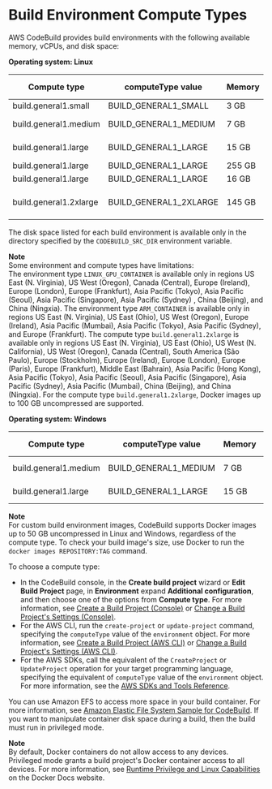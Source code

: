 # Build Environment Compute Types<a name="build-env-ref-compute-types"></a>

AWS CodeBuild provides build environments with the following available memory, vCPUs, and disk space:


**Operating system: Linux**  

| Compute type | computeType value | Memory | vCPUs | Disk space | Environment type | 
| --- | --- | --- | --- | --- | --- | 
| build\.general1\.small | BUILD\_GENERAL1\_SMALL | 3 GB | 2 | 64 GB | LINUX\_CONTAINER | 
| build\.general1\.medium | BUILD\_GENERAL1\_MEDIUM | 7 GB | 4 | 128 GB | LINUX\_CONTAINER | 
| build\.general1\.large | BUILD\_GENERAL1\_LARGE | 15 GB | 8 | 128 GB | LINUX\_CONTAINER | 
| build\.general1\.large | BUILD\_GENERAL1\_LARGE | 255 GB | 32 | 50 GB | LINUX\_GPU\_CONTAINER | 
| build\.general1\.large | BUILD\_GENERAL1\_LARGE | 16 GB | 8 | 50 GB | ARM\_CONTAINER | 
| build\.general1\.2xlarge | BUILD\_GENERAL1\_2XLARGE | 145 GB | 72 | 824 GB \(SSD\) | LINUX\_CONTAINER | 

The disk space listed for each build environment is available only in the directory specified by the `CODEBUILD_SRC_DIR` environment variable\.

**Note**  
 Some environment and compute types have limitations:   
The environment type `LINUX_GPU_CONTAINER` is available only in regions US East \(N\. Virginia\), US West \(Oregon\), Canada \(Central\), Europe \(Ireland\), Europe \(London\), Europe \(Frankfurt\), Asia Pacific \(Tokyo\), Asia Pacific \(Seoul\), Asia Pacific \(Singapore\), Asia Pacific \(Sydney\) , China \(Beijing\), and China \(Ningxia\)\.
The environment type `ARM_CONTAINER` is available only in regions US East \(N\. Virginia\), US East \(Ohio\), US West \(Oregon\), Europe \(Ireland\), Asia Pacific \(Mumbai\), Asia Pacific \(Tokyo\), Asia Pacific \(Sydney\), and Europe \(Frankfurt\)\.
The compute type `build.general1.2xlarge` is available only in regions US East \(N\. Virginia\), US East \(Ohio\), US West \(N\. California\), US West \(Oregon\), Canada \(Central\), South America \(São Paulo\), Europe \(Stockholm\), Europe \(Ireland\), Europe \(London\), Europe \(Paris\), Europe \(Frankfurt\), Middle East \(Bahrain\), Asia Pacific \(Hong Kong\), Asia Pacific \(Tokyo\), Asia Pacific \(Seoul\), Asia Pacific \(Singapore\), Asia Pacific \(Sydney\), Asia Pacific \(Mumbai\), China \(Beijing\), and China \(Ningxia\)\.
For the compute type `build.general1.2xlarge`, Docker images up to 100 GB uncompressed are supported\.


**Operating system: Windows**  

| Compute type | computeType value | Memory | vCPUs | Disk space | Environment type | 
| --- | --- | --- | --- | --- | --- | 
| build\.general1\.medium | BUILD\_GENERAL1\_MEDIUM | 7 GB | 4 | 128 GB | WINDOWS\_CONTAINER | 
| build\.general1\.large | BUILD\_GENERAL1\_LARGE | 15 GB | 8 | 128 GB | WINDOWS\_CONTAINER | 

**Note**  
For custom build environment images, CodeBuild supports Docker images up to 50 GB uncompressed in Linux and Windows, regardless of the compute type\. To check your build image's size, use Docker to run the `docker images REPOSITORY:TAG` command\.

To choose a compute type:
+ In the CodeBuild console, in the **Create build project** wizard or **Edit Build Project** page, in **Environment** expand **Additional configuration**, and then choose one of the options from **Compute type**\. For more information, see [Create a Build Project \(Console\)](create-project.md#create-project-console) or [Change a Build Project's Settings \(Console\)](change-project.md#change-project-console)\.
+ For the AWS CLI, run the `create-project` or `update-project` command, specifying the `computeType` value of the `environment` object\. For more information, see [Create a Build Project \(AWS CLI\)](create-project.md#create-project-cli) or [Change a Build Project's Settings \(AWS CLI\)](change-project.md#change-project-cli)\.
+ For the AWS SDKs, call the equivalent of the `CreateProject` or `UpdateProject` operation for your target programming language, specifying the equivalent of `computeType` value of the `environment` object\. For more information, see the [AWS SDKs and Tools Reference](sdk-ref.md)\.

You can use Amazon EFS to access more space in your build container\. For more information, see [Amazon Elastic File System Sample for CodeBuild](sample-efs.md)\. If you want to manipulate container disk space during a build, then the build must run in privileged mode\.

**Note**  
By default, Docker containers do not allow access to any devices\. Privileged mode grants a build project's Docker container access to all devices\. For more information, see [Runtime Privilege and Linux Capabilities](https://docs.docker.com/engine/reference/run/#runtime-privilege-and-linux-capabilities) on the Docker Docs website\.